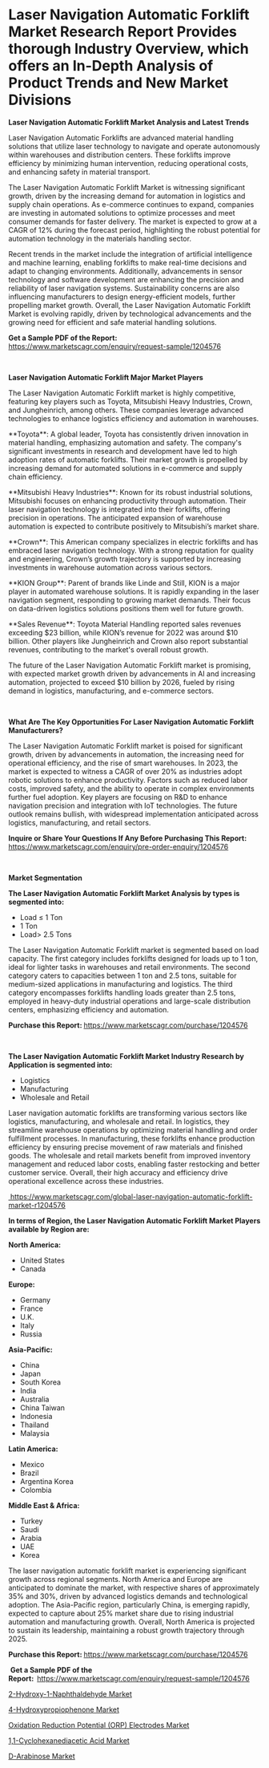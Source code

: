 <p><h1>Laser Navigation Automatic Forklift Market Research Report Provides thorough Industry Overview, which offers an In-Depth Analysis of Product Trends and New Market Divisions</h1></p><p><strong>Laser Navigation Automatic Forklift Market Analysis and Latest Trends</strong></p>
<p><p>Laser Navigation Automatic Forklifts are advanced material handling solutions that utilize laser technology to navigate and operate autonomously within warehouses and distribution centers. These forklifts improve efficiency by minimizing human intervention, reducing operational costs, and enhancing safety in material transport. </p><p>The Laser Navigation Automatic Forklift Market is witnessing significant growth, driven by the increasing demand for automation in logistics and supply chain operations. As e-commerce continues to expand, companies are investing in automated solutions to optimize processes and meet consumer demands for faster delivery. The market is expected to grow at a CAGR of 12% during the forecast period, highlighting the robust potential for automation technology in the materials handling sector.</p><p>Recent trends in the market include the integration of artificial intelligence and machine learning, enabling forklifts to make real-time decisions and adapt to changing environments. Additionally, advancements in sensor technology and software development are enhancing the precision and reliability of laser navigation systems. Sustainability concerns are also influencing manufacturers to design energy-efficient models, further propelling market growth. Overall, the Laser Navigation Automatic Forklift Market is evolving rapidly, driven by technological advancements and the growing need for efficient and safe material handling solutions.</p></p>
<p><strong>Get a Sample PDF of the Report:&nbsp;</strong> <a href="https://www.marketscagr.com/enquiry/request-sample/1204576?utm_campaign=1591&utm_medium=2&utm_source=Github&utm_content=ia&utm_term=16102024&utm_id=laser-navigation-automatic-forklift">https://www.marketscagr.com/enquiry/request-sample/1204576</a></p>
<p>&nbsp;</p>
<p><strong>Laser Navigation Automatic Forklift Major Market Players</strong></p>
<p><p>The Laser Navigation Automatic Forklift market is highly competitive, featuring key players such as Toyota, Mitsubishi Heavy Industries, Crown, and Jungheinrich, among others. These companies leverage advanced technologies to enhance logistics efficiency and automation in warehouses.</p><p>**Toyota**: A global leader, Toyota has consistently driven innovation in material handling, emphasizing automation and safety. The company's significant investments in research and development have led to high adoption rates of automatic forklifts. Their market growth is propelled by increasing demand for automated solutions in e-commerce and supply chain efficiency.</p><p>**Mitsubishi Heavy Industries**: Known for its robust industrial solutions, Mitsubishi focuses on enhancing productivity through automation. Their laser navigation technology is integrated into their forklifts, offering precision in operations. The anticipated expansion of warehouse automation is expected to contribute positively to Mitsubishi’s market share.</p><p>**Crown**: This American company specializes in electric forklifts and has embraced laser navigation technology. With a strong reputation for quality and engineering, Crown’s growth trajectory is supported by increasing investments in warehouse automation across various sectors.</p><p>**KION Group**: Parent of brands like Linde and Still, KION is a major player in automated warehouse solutions. It is rapidly expanding in the laser navigation segment, responding to growing market demands. Their focus on data-driven logistics solutions positions them well for future growth.</p><p>**Sales Revenue**: Toyota Material Handling reported sales revenues exceeding $23 billion, while KION’s revenue for 2022 was around $10 billion. Other players like Jungheinrich and Crown also report substantial revenues, contributing to the market's overall robust growth.</p><p>The future of the Laser Navigation Automatic Forklift market is promising, with expected market growth driven by advancements in AI and increasing automation, projected to exceed $10 billion by 2026, fueled by rising demand in logistics, manufacturing, and e-commerce sectors.</p></p>
<p>&nbsp;</p>
<p><strong>What Are The Key Opportunities For Laser Navigation Automatic Forklift Manufacturers?</strong></p>
<p><p>The Laser Navigation Automatic Forklift market is poised for significant growth, driven by advancements in automation, the increasing need for operational efficiency, and the rise of smart warehouses. In 2023, the market is expected to witness a CAGR of over 20% as industries adopt robotic solutions to enhance productivity. Factors such as reduced labor costs, improved safety, and the ability to operate in complex environments further fuel adoption. Key players are focusing on R&D to enhance navigation precision and integration with IoT technologies. The future outlook remains bullish, with widespread implementation anticipated across logistics, manufacturing, and retail sectors.</p></p>
<p><strong>Inquire or Share Your Questions If Any Before Purchasing This Report:</strong> <a href="https://www.marketscagr.com/enquiry/pre-order-enquiry/1204576?utm_campaign=1591&utm_medium=2&utm_source=Github&utm_content=ia&utm_term=16102024&utm_id=laser-navigation-automatic-forklift">https://www.marketscagr.com/enquiry/pre-order-enquiry/1204576</a></p>
<p>&nbsp;</p>
<p><strong>Market Segmentation</strong></p>
<p><strong>The Laser Navigation Automatic Forklift Market Analysis by types is segmented into:</strong></p>
<p><ul><li>Load ≤ 1 Ton</li><li>1 Ton<Load≤2.5 Tons</li><li>Load> 2.5 Tons</li></ul></p>
<p><p>The Laser Navigation Automatic Forklift market is segmented based on load capacity. The first category includes forklifts designed for loads up to 1 ton, ideal for lighter tasks in warehouses and retail environments. The second category caters to capacities between 1 ton and 2.5 tons, suitable for medium-sized applications in manufacturing and logistics. The third category encompasses forklifts handling loads greater than 2.5 tons, employed in heavy-duty industrial operations and large-scale distribution centers, emphasizing efficiency and automation.</p></p>
<p><strong>Purchase this Report:&nbsp;</strong><a href="https://www.marketscagr.com/purchase/1204576?utm_campaign=1591&utm_medium=2&utm_source=Github&utm_content=ia&utm_term=16102024&utm_id=laser-navigation-automatic-forklift">https://www.marketscagr.com/purchase/1204576</a></p>
<p>&nbsp;</p>
<p><strong>The Laser Navigation Automatic Forklift Market Industry Research by Application is segmented into:</strong></p>
<p><ul><li>Logistics</li><li>Manufacturing</li><li>Wholesale and Retail</li></ul></p>
<p><p>Laser navigation automatic forklifts are transforming various sectors like logistics, manufacturing, and wholesale and retail. In logistics, they streamline warehouse operations by optimizing material handling and order fulfillment processes. In manufacturing, these forklifts enhance production efficiency by ensuring precise movement of raw materials and finished goods. The wholesale and retail markets benefit from improved inventory management and reduced labor costs, enabling faster restocking and better customer service. Overall, their high accuracy and efficiency drive operational excellence across these industries.</p></p>
<p><a href="https://www.marketscagr.com/global-laser-navigation-automatic-forklift-market-r1204576?utm_campaign=1591&utm_medium=2&utm_source=Github&utm_content=ia&utm_term=16102024&utm_id=laser-navigation-automatic-forklift">&nbsp;https://www.marketscagr.com/global-laser-navigation-automatic-forklift-market-r1204576</a></p>
<p><strong>In terms of Region, the Laser Navigation Automatic Forklift Market Players available by Region are:</strong></p>
<p>
    <p> <strong> North America: </strong>
        <ul>
            <li>United States</li>
            <li>Canada</li>
        </ul>
        </p> 
    <p> <strong> Europe: </strong>
        <ul>
            <li>Germany</li>
            <li>France</li>
            <li>U.K.</li>
            <li>Italy</li>
            <li>Russia</li>
        </ul>
        </p> 
    <p> <strong> Asia-Pacific: </strong>
        <ul>
            <li>China</li>
            <li>Japan</li>
            <li>South Korea</li>
            <li>India</li>
            <li>Australia</li>
            <li>China Taiwan</li>
            <li>Indonesia</li>
            <li>Thailand</li>
            <li>Malaysia</li>
        </ul>
        </p> 
    <p> <strong> Latin America: </strong>
        <ul>
            <li>Mexico</li>
            <li>Brazil</li>
            <li>Argentina Korea</li>
            <li>Colombia</li>
        </ul>
        </p> 
    <p> <strong> Middle East & Africa: </strong>
        <ul>
            <li>Turkey</li>
            <li>Saudi</li>
            <li>Arabia</li>
            <li>UAE</li>
            <li>Korea</li>
        </ul>
    </p>
    </p>
<p><p>The laser navigation automatic forklift market is experiencing significant growth across regional segments. North America and Europe are anticipated to dominate the market, with respective shares of approximately 35% and 30%, driven by advanced logistics demands and technological adoption. The Asia-Pacific region, particularly China, is emerging rapidly, expected to capture about 25% market share due to rising industrial automation and manufacturing growth. Overall, North America is projected to sustain its leadership, maintaining a robust growth trajectory through 2025.</p></p>
<p><strong>Purchase this Report: </strong><a href="https://www.marketscagr.com/purchase/1204576?utm_campaign=1591&utm_medium=2&utm_source=Github&utm_content=ia&utm_term=16102024&utm_id=laser-navigation-automatic-forklift">https://www.marketscagr.com/purchase/1204576</a></p>
<p>&nbsp;<strong>Get a Sample PDF of the Report:&nbsp;&nbsp;</strong><a href="https://www.marketscagr.com/enquiry/request-sample/1204576?utm_campaign=1591&utm_medium=2&utm_source=Github&utm_content=ia&utm_term=16102024&utm_id=laser-navigation-automatic-forklift">https://www.marketscagr.com/enquiry/request-sample/1204576</a></p>
<p><strong></strong></p>
<p><p><a href="https://www.linkedin.com/pulse/navigating-global-2-hydroxy-1-naphthaldehyde-market-bjx2e?utm_campaign=1591&utm_medium=2&utm_source=Github&utm_content=ia&utm_term=16102024&utm_id=laser-navigation-automatic-forklift">2-Hydroxy-1-Naphthaldehyde Market</a></p><p><a href="https://www.linkedin.com/pulse/4-hydroxypropiophenone-market-evolution-global-trends-regional-eslne?utm_campaign=1591&utm_medium=2&utm_source=Github&utm_content=ia&utm_term=16102024&utm_id=laser-navigation-automatic-forklift">4-Hydroxypropiophenone Market</a></p><p><a href="https://www.linkedin.com/pulse/global-oxidation-reduction-potential-orp-electrodes-industry-4wy7f?utm_campaign=1591&utm_medium=2&utm_source=Github&utm_content=ia&utm_term=16102024&utm_id=laser-navigation-automatic-forklift">Oxidation Reduction Potential (ORP) Electrodes Market</a></p><p><a href="https://www.linkedin.com/pulse/11-cyclohexanediacetic-acid-value-chain-analysis-6wrbe?utm_campaign=1591&utm_medium=2&utm_source=Github&utm_content=ia&utm_term=16102024&utm_id=laser-navigation-automatic-forklift">1,1-Cyclohexanediacetic Acid Market</a></p><p><a href="https://www.linkedin.com/pulse/global-d-arabinose-market-landscape-future-trends-strategic-ybiqe?utm_campaign=1591&utm_medium=2&utm_source=Github&utm_content=ia&utm_term=16102024&utm_id=laser-navigation-automatic-forklift">D-Arabinose Market</a></p></p>